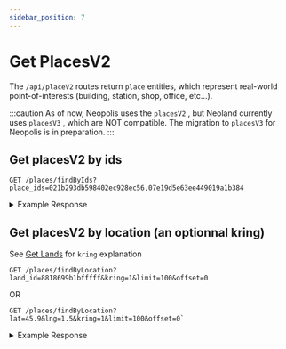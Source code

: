 ```yaml
---
sidebar_position: 7
---
```


# Get PlacesV2

The `/api/placeV2` routes return `place` entities, which represent real-world point-of-interests (building, station, shop, office, etc...).

:::caution
As of now, Neopolis uses the `placesV2` , but Neoland currently uses `placesV3` , which are NOT compatible. The migration to `placesV3` for Neopolis is in preparation.
:::

## Get placesV2 by ids

```
GET /places/findByIds?place_ids=021b293db598402ec928ec56,07e19d5e63ee449019a1b384
```

<details>
<summary>Example Response</summary>
<p>

```
{
    "status": "ok",
    "data": [
        {
            "city_id": "FRA_Versailles",
            "city_name": "Versailles",
            "id": "4e79b60445dd919c61427316",
            "land_id": "881fb46625fffff",
            "latlng": {
                "latitude": 48.858154,
                "longitude": 2.349975
            },
            "name": "Histoire d'Or",
            "subtitle": "Jewelry Store",
            "type": "shop"
        }
        (...)
    ]
}

```

</p>
</details>

## Get placesV2 by location (an optionnal kring)

See [Get Lands](./get-lands.md) for `kring` explanation

```
GET /places/findByLocation?land_id=8818699b1bfffff&kring=1&limit=100&offset=0
```

OR

```
GET /places/findByLocation?lat=45.9&lng=1.5&kring=1&limit=100&offset=0`
```

<details>
<summary>Example Response</summary>
<p>

```
{
    "status": "ok",
    "data": [
        {
            "city_id": "FRA_Versailles",
            "city_name": "Versailles",
            "id": "4e79b60445dd919c61427316",
            "land_id": "881fb46625fffff",
            "latlng": {
                "latitude": 48.858154,
                "longitude": 2.349975
            },
            "name": "Histoire d'Or",
            "subtitle": "Jewelry Store",
            "type": "shop"
        }
        (...)
    ]
}

```

</p>
</details>
